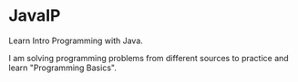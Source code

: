 # JavaIP
Learn Intro Programming with Java.

I am solving programming problems from different sources to practice and learn "Programming Basics".
